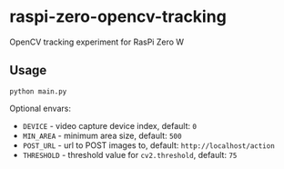 raspi-zero-opencv-tracking
==========================

OpenCV tracking experiment for RasPi Zero W


Usage
-----
```
python main.py
```

Optional envars:

* `DEVICE` - video capture device index, default: `0`
* `MIN_AREA` - minimum area size, default: `500`
* `POST_URL` - url to POST images to, default: `http://localhost/action`
* `THRESHOLD` - threshold value for `cv2.threshold`, default: `75`
